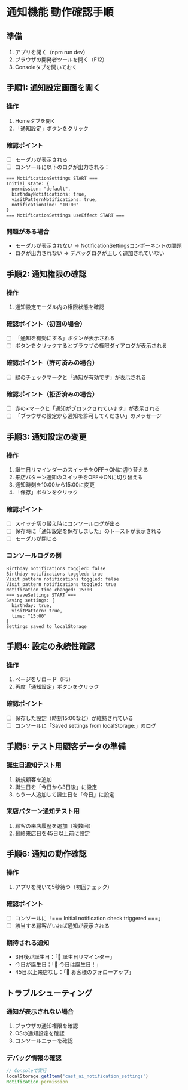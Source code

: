 # 通知機能 動作確認手順

## 準備
1. アプリを開く（npm run dev）
2. ブラウザの開発者ツールを開く（F12）
3. Consoleタブを開いておく

## 手順1: 通知設定画面を開く

### 操作
1. Homeタブを開く
2. 「通知設定」ボタンをクリック

### 確認ポイント
- [ ] モーダルが表示される
- [ ] コンソールに以下のログが出力される：
```
=== NotificationSettings START ===
Initial state: {
  permission: "default",
  birthdayNotifications: true,
  visitPatternNotifications: true,
  notificationTime: "10:00"
}
=== NotificationSettings useEffect START ===
```

### 問題がある場合
- モーダルが表示されない → NotificationSettingsコンポーネントの問題
- ログが出力されない → デバッグログが正しく追加されていない

## 手順2: 通知権限の確認

### 操作
1. 通知設定モーダル内の権限状態を確認

### 確認ポイント（初回の場合）
- [ ] 「通知を有効にする」ボタンが表示される
- [ ] ボタンをクリックするとブラウザの権限ダイアログが表示される

### 確認ポイント（許可済みの場合）
- [ ] 緑のチェックマークと「通知が有効です」が表示される

### 確認ポイント（拒否済みの場合）
- [ ] 赤の×マークと「通知がブロックされています」が表示される
- [ ] 「ブラウザの設定から通知を許可してください」のメッセージ

## 手順3: 通知設定の変更

### 操作
1. 誕生日リマインダーのスイッチをOFF→ONに切り替える
2. 来店パターン通知のスイッチをOFF→ONに切り替える
3. 通知時刻を10:00から15:00に変更
4. 「保存」ボタンをクリック

### 確認ポイント
- [ ] スイッチ切り替え時にコンソールログが出る
- [ ] 保存時に「通知設定を保存しました」のトーストが表示される
- [ ] モーダルが閉じる

### コンソールログの例
```
Birthday notifications toggled: false
Birthday notifications toggled: true
Visit pattern notifications toggled: false
Visit pattern notifications toggled: true
Notification time changed: 15:00
=== saveSettings START ===
Saving settings: {
  birthday: true,
  visitPattern: true,
  time: "15:00"
}
Settings saved to localStorage
```

## 手順4: 設定の永続性確認

### 操作
1. ページをリロード（F5）
2. 再度「通知設定」ボタンをクリック

### 確認ポイント
- [ ] 保存した設定（時刻15:00など）が維持されている
- [ ] コンソールに「Saved settings from localStorage:」のログ

## 手順5: テスト用顧客データの準備

### 誕生日通知テスト用
1. 新規顧客を追加
2. 誕生日を「今日から3日後」に設定
3. もう一人追加して誕生日を「今日」に設定

### 来店パターン通知テスト用
1. 顧客の来店履歴を追加（複数回）
2. 最終来店日を45日以上前に設定

## 手順6: 通知の動作確認

### 操作
1. アプリを開いて5秒待つ（初回チェック）

### 確認ポイント
- [ ] コンソールに「=== Initial notification check triggered ===」
- [ ] 該当する顧客がいれば通知が表示される

### 期待される通知
- 3日後が誕生日：「🎂 誕生日リマインダー」
- 今日が誕生日：「🎉 今日は誕生日！」
- 45日以上来店なし：「💫 お客様のフォローアップ」

## トラブルシューティング

### 通知が表示されない場合
1. ブラウザの通知権限を確認
2. OSの通知設定を確認
3. コンソールエラーを確認

### デバッグ情報の確認
```javascript
// Consoleで実行
localStorage.getItem('cast_ai_notification_settings')
Notification.permission
```